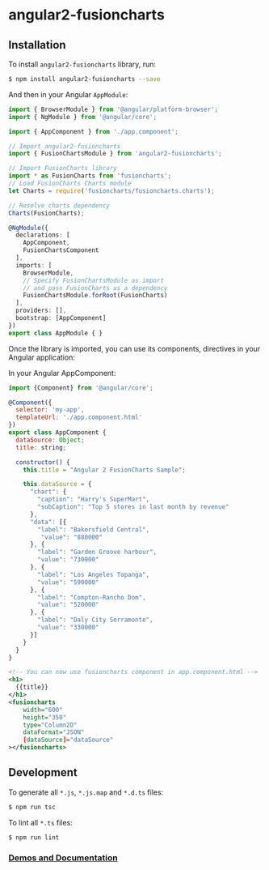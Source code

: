 # angular2-fusioncharts

## Installation

To install `angular2-fusioncharts` library, run:

```bash
$ npm install angular2-fusioncharts --save
```

And then in your Angular `AppModule`:

```typescript
import { BrowserModule } from '@angular/platform-browser';
import { NgModule } from '@angular/core';

import { AppComponent } from './app.component';

// Import angular2-fusioncharts
import { FusionChartsModule } from 'angular2-fusioncharts';

// Import FusionCharts library
import * as FusionCharts from 'fusioncharts';
// Load FusionCharts Charts module
let Charts = require('fusioncharts/fusioncharts.charts');

// Resolve charts dependency
Charts(FusionCharts);

@NgModule({
  declarations: [
    AppComponent,
    FusionChartsComponent
  ],
  imports: [
    BrowserModule,
    // Specify FusionChartsModule as import
    // and pass FusionCharts as a dependency
    FusionChartsModule.forRoot(FusionCharts)
  ],
  providers: [],
  bootstrap: [AppComponent]
})
export class AppModule { }
```

Once the library is imported, you can use its components, directives in your Angular application:

In your Angular AppComponent:

```javascript
import {Component} from '@angular/core';

@Component({
  selector: 'my-app',
  templateUrl: './app.component.html'
})
export class AppComponent {
  dataSource: Object;
  title: string;

  constructor() {
    this.title = "Angular 2 FusionCharts Sample";

    this.dataSource = {
      "chart": {
        "caption": "Harry's SuperMart",
        "subCaption": "Top 5 stores in last month by revenue"
      },
      "data": [{
        "label": "Bakersfield Central",
         "value": "880000"
      }, {
        "label": "Garden Groove harbour",
        "value": "730000"
      }, {
        "label": "Los Angeles Topanga",
        "value": "590000"
      }, {
        "label": "Compton-Rancho Dom",
        "value": "520000"
      }, {
        "label": "Daly City Serramonte",
        "value": "330000"
      }]
    }
  }
}
```

    
```xml
<!-- You can now use fusioncharts component in app.component.html -->
<h1>
  {{title}}
</h1>
<fusioncharts
    width="600"
    height="350"
    type="Column2D"
    dataFormat="JSON"
    [dataSource]="dataSource"
></fusioncharts>
```

## Development

To generate all `*.js`, `*.js.map` and `*.d.ts` files:

```bash
$ npm run tsc
```

To lint all `*.ts` files:

```bash
$ npm run lint
```
### [Demos and Documentation](http://fusioncharts.github.io/angular2-fusioncharts/)
